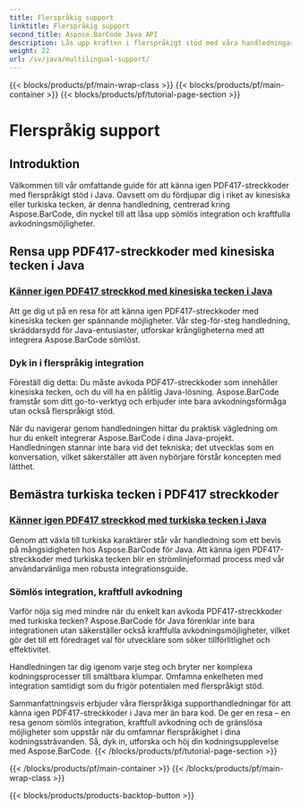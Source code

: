 ```yaml
---
title: Flerspråkig support
linktitle: Flerspråkig support
second_title: Aspose.BarCode Java API
description: Lås upp kraften i flerspråkigt stöd med våra handledningar om att känna igen PDF417-streckkoder. Dyk in i Java-kodning med Aspose.BarCode för sömlös integration.
weight: 22
url: /sv/java/multilingual-support/
---
```


{{< blocks/products/pf/main-wrap-class >}}
{{< blocks/products/pf/main-container >}}
{{< blocks/products/pf/tutorial-page-section >}}

# Flerspråkig support


## Introduktion
Välkommen till vår omfattande guide för att känna igen PDF417-streckkoder med flerspråkigt stöd i Java. Oavsett om du fördjupar dig i riket av kinesiska eller turkiska tecken, är denna handledning, centrerad kring Aspose.BarCode, din nyckel till att låsa upp sömlös integration och kraftfulla avkodningsmöjligheter.

## Rensa upp PDF417-streckkoder med kinesiska tecken i Java
### [Känner igen PDF417 streckkod med kinesiska tecken i Java](./recognizing-pdf417-chinese-characters/)

Att ge dig ut på en resa för att känna igen PDF417-streckkoder med kinesiska tecken ger spännande möjligheter. Vår steg-för-steg handledning, skräddarsydd för Java-entusiaster, utforskar krångligheterna med att integrera Aspose.BarCode sömlöst.

### Dyk in i flerspråkig integration
Föreställ dig detta: Du måste avkoda PDF417-streckkoder som innehåller kinesiska tecken, och du vill ha en pålitlig Java-lösning. Aspose.BarCode framstår som ditt go-to-verktyg och erbjuder inte bara avkodningsförmåga utan också flerspråkigt stöd.

När du navigerar genom handledningen hittar du praktisk vägledning om hur du enkelt integrerar Aspose.BarCode i dina Java-projekt. Handledningen stannar inte bara vid det tekniska; det utvecklas som en konversation, vilket säkerställer att även nybörjare förstår koncepten med lätthet.

## Bemästra turkiska tecken i PDF417 streckkoder
### [Känner igen PDF417 streckkod med turkiska tecken i Java](./recognizing-pdf417-turkish-characters/)

Genom att växla till turkiska karaktärer står vår handledning som ett bevis på mångsidigheten hos Aspose.BarCode för Java. Att känna igen PDF417-streckkoder med turkiska tecken blir en strömlinjeformad process med vår användarvänliga men robusta integrationsguide.

### Sömlös integration, kraftfull avkodning
Varför nöja sig med mindre när du enkelt kan avkoda PDF417-streckkoder med turkiska tecken? Aspose.BarCode för Java förenklar inte bara integrationen utan säkerställer också kraftfulla avkodningsmöjligheter, vilket gör det till ett föredraget val för utvecklare som söker tillförlitlighet och effektivitet.

Handledningen tar dig igenom varje steg och bryter ner komplexa kodningsprocesser till smältbara klumpar. Omfamna enkelheten med integration samtidigt som du frigör potentialen med flerspråkigt stöd.

Sammanfattningsvis erbjuder våra flerspråkiga supporthandledningar för att känna igen PDF417-streckkoder i Java mer än bara kod. De ger en resa – en resa genom sömlös integration, kraftfull avkodning och de gränslösa möjligheter som uppstår när du omfamnar flerspråkighet i dina kodningssträvanden. Så, dyk in, utforska och höj din kodningsupplevelse med Aspose.BarCode.
{{< /blocks/products/pf/tutorial-page-section >}}

{{< /blocks/products/pf/main-container >}}
{{< /blocks/products/pf/main-wrap-class >}}

{{< blocks/products/products-backtop-button >}}
